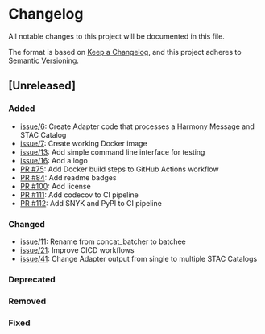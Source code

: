 # Changelog
All notable changes to this project will be documented in this file.

The format is based on [Keep a Changelog](https://keepachangelog.com/en/1.0.0/),
and this project adheres to [Semantic Versioning](https://semver.org/spec/v2.0.0.html).

## [Unreleased]

### Added
- [issue/6](https://github.com/danielfromearth/batchee/issues/6): Create Adapter code that processes a Harmony Message and STAC Catalog
- [issue/7](https://github.com/danielfromearth/batchee/issues/7): Create working Docker image
- [issue/13](https://github.com/danielfromearth/batchee/issues/13): Add simple command line interface for testing
- [issue/16](https://github.com/danielfromearth/batchee/issues/16): Add a logo
- [PR #75](https://github.com/danielfromearth/batchee/pull/75): Add Docker build steps to GitHub Actions workflow
- [PR #84](https://github.com/danielfromearth/batchee/pull/84): Add readme badges
- [PR #100](https://github.com/danielfromearth/batchee/pull/100): Add license
- [PR #111](https://github.com/nasa/batchee/pull/111): Add codecov to CI pipeline
- [PR #112](https://github.com/nasa/batchee/pull/111): Add SNYK and PyPI to CI pipeline
### Changed
- [issue/11](https://github.com/danielfromearth/batchee/issues/11): Rename from concat_batcher to batchee
- [issue/21](https://github.com/danielfromearth/batchee/issues/21): Improve CICD workflows
- [issue/41](https://github.com/danielfromearth/batchee/issues/41): Change Adapter output from single to multiple STAC Catalogs
### Deprecated
### Removed
### Fixed
